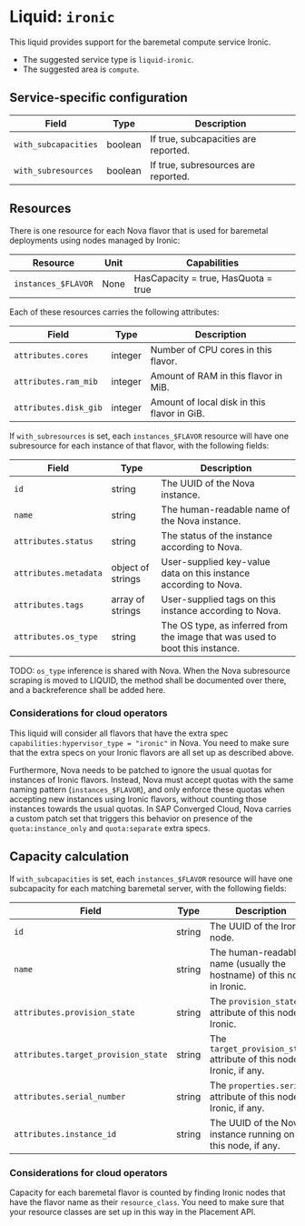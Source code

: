# Liquid: `ironic`

This liquid provides support for the baremetal compute service Ironic.

- The suggested service type is `liquid-ironic`.
- The suggested area is `compute`.

## Service-specific configuration

| Field | Type | Description |
| ----- | ---- | ----------- |
| `with_subcapacities` | boolean | If true, subcapacities are reported. |
| `with_subresources` | boolean | If true, subresources are reported. |

## Resources

There is one resource for each Nova flavor that is used for baremetal deployments using nodes managed by Ironic:

| Resource | Unit | Capabilities |
| -------- | ---- | ------------ |
| `instances_$FLAVOR` | None | HasCapacity = true, HasQuota = true |

Each of these resources carries the following attributes:

| Field | Type | Description |
| ----- | ---- | ----------- |
| `attributes.cores` | integer | Number of CPU cores in this flavor. |
| `attributes.ram_mib` | integer | Amount of RAM in this flavor in MiB. |
| `attributes.disk_gib` | integer | Amount of local disk in this flavor in GiB. |

If `with_subresources` is set, each `instances_$FLAVOR` resource will have one subresource for each instance of that flavor, with the following fields:

| Field | Type | Description |
| ----- | ---- | ----------- |
| `id` | string | The UUID of the Nova instance. |
| `name` | string | The human-readable name of the Nova instance. |
| `attributes.status` | string | The status of the instance according to Nova. |
| `attributes.metadata` | object of strings | User-supplied key-value data on this instance according to Nova. |
| `attributes.tags` | array of strings | User-supplied tags on this instance according to Nova. |
| `attributes.os_type` | string | The OS type, as inferred from the image that was used to boot this instance. |

TODO: `os_type` inference is shared with Nova. When the Nova subresource scraping is moved to LIQUID, the method shall be documented over there, and a backreference shall be added here.

### Considerations for cloud operators

This liquid will consider all flavors that have the extra spec `capabilities:hypervisor_type = "ironic"` in Nova.
You need to make sure that the extra specs on your Ironic flavors are all set up as described above.

Furthermore, Nova needs to be patched to ignore the usual quotas for instances of Ironic flavors.
Instead, Nova must accept quotas with the same naming pattern (`instances_$FLAVOR`), and only enforce these quotas when accepting new instances using Ironic flavors, without counting those instances towards the usual quotas.
In SAP Converged Cloud, Nova carries a custom patch set that triggers this behavior on presence of the `quota:instance_only` and `quota:separate` extra specs.

## Capacity calculation

If `with_subcapacities` is set, each `instances_$FLAVOR` resource will have one subcapacity for each matching baremetal server, with the following fields:

| Field | Type | Description |
| ----- | ---- | ----------- |
| `id` | string | The UUID of the Ironic node. |
| `name` | string | The human-readable name (usually the hostname) of this node in Ironic. |
| `attributes.provision_state` | string | The `provision_state` attribute of this node in Ironic. |
| `attributes.target_provision_state` | string | The `target_provision_state` attribute of this node in Ironic, if any. |
| `attributes.serial_number` | string | The `properties.serial` attribute of this node in Ironic, if any. |
| `attributes.instance_id` | string | The UUID of the Nova instance running on this node, if any. |

### Considerations for cloud operators

Capacity for each baremetal flavor is counted by finding Ironic nodes that have the flavor name as their `resource_class`.
You need to make sure that your resource classes are set up in this way in the Placement API.
